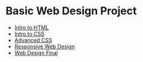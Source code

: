 # Basic Web Design Project
<ul>
<li><a href="intro_to_html/index.html" target="_blank">Intro to HTML</a></li>
<li><a href="intro_to_css/index.html" target="_blank">Intro to CSS</a></li>
<li><a href="adv_css/index.html" target="_blank">Advanced CSS</a></li>
<li><a href="respon_web/index.html" target="_blank">Responsive Web Design</a></li>
<li><a href="final/index.html>" target="_blank">Web Design Final</a></li>
</ul>